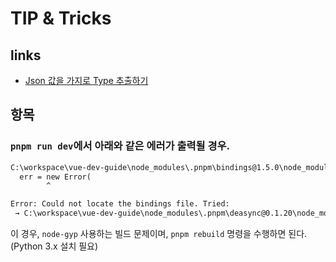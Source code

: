 # TIP & Tricks
## links
- [Json 값을 가지로 Type 추출하기](https://transform.tools/json-to-typescript)

## 항목
### `pnpm run dev`에서 아래와 같은 에러가 출력될 경우.
```cmd
C:\workspace\vue-dev-guide\node_modules\.pnpm\bindings@1.5.0\node_modules\bindings\bindings.js:126
  err = new Error(
        ^

Error: Could not locate the bindings file. Tried:
 → C:\workspace\vue-dev-guide\node_modules\.pnpm\deasync@0.1.20\node_modules\deasync\build\deasync.node  
 ```
이 경우, `node-gyp` 사용하는 빌드 문제이며, `pnpm rebuild` 명령을 수행하면 된다. (Python 3.x 설치 필요)